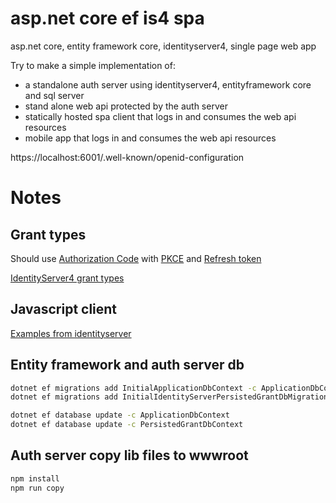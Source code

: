 # asp.net core ef is4 spa
asp.net core, entity framework core, identityserver4, single page web app  

Try to make a simple implementation of: 
- a standalone auth server using identityserver4, entityframework core and sql server
- stand alone web api protected by the auth server
- statically hosted spa client that logs in and consumes the web api resources
- mobile app that logs in and consumes the web api resources


https://localhost:6001/.well-known/openid-configuration

# Notes

## Grant types
Should use [Authorization Code](https://oauth.net/2/grant-types/authorization-code/) with [PKCE](https://oauth.net/2/pkce/) and [Refresh token](https://oauth.net/2/grant-types/refresh-token/)

[IdentityServer4 grant types](http://docs.identityserver.io/en/latest/topics/grant_types.html)

## Javascript client
[Examples from identityserver](http://docs.identityserver.io/en/latest/quickstarts/4_javascript_client.html)

## Entity framework and auth server db
```sh
dotnet ef migrations add InitialApplicationDbContext -c ApplicationDbContext -o Data/Migrations/ApplicationDb
dotnet ef migrations add InitialIdentityServerPersistedGrantDbMigration -c PersistedGrantDbContext -o Data/Migrations/PersistedGrantDb

dotnet ef database update -c ApplicationDbContext
dotnet ef database update -c PersistedGrantDbContext
```


## Auth server copy lib files to wwwroot
```sh
npm install
npm run copy
```
